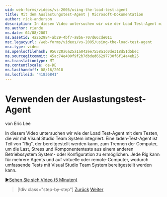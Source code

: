 ```yaml
---
uid: web-forms/videos/vs-2005/using-the-load-test-agent
title: Mit dem Auslastungstest-Agent | Microsoft-Dokumentation
author: rick-anderson
description: In diesem Video untersuchen wir wie der Load Test-Agent mit dem Testen, die wir mit Visual Studio Team System integriert. Ein Auslastungstest-Agent ist Teil einer "...
ms.author: riande
ms.date: 04/08/2007
ms.assetid: 4a262984-ab29-4bf7-a8b6-707d66cde011
msc.legacyurl: /web-forms/videos/vs-2005/using-the-load-test-agent
msc.type: video
ms.openlocfilehash: 956720a6a25a1a042ee7558a1c0de318d51d5bec
ms.sourcegitcommit: 45ac74e400f9f2b7dbded66297730f6f14a4eb25
ms.translationtype: MT
ms.contentlocale: de-DE
ms.lasthandoff: 08/16/2018
ms.locfileid: "41836841"
---
```

<a name="using-the-load-test-agent"></a>Verwenden der Auslastungstest-Agent
====================
von Eric Lee

In diesem Video untersuchen wir wie der Load Test-Agent mit dem Testen, die wir mit Visual Studio Team System integriert. Eine laden-Test-Agent ist Teil von "Rig", der bereitgestellt werden kann, zum Trennen der Computer, um die Last, Stress und Komponententests aus einem anderen Betriebssystem System- oder Konfiguration zu ermöglichen. Jede Rig kann für mehrere Agents und auf virtuelle oder remote-Computer, wodurch umfassende Tests mit Visual Studio Team System bereitgestellt werden kann.

[&#9654;Sehen Sie sich Video (5 Minuten)](https://channel9.msdn.com/Blogs/ASP-NET-Site-Videos/using-the-load-test-agent)

> [!div class="step-by-step"]
> [Zurück](the-effects-of-caching.md)
> [Weiter](the-effects-of-viewstate.md)
